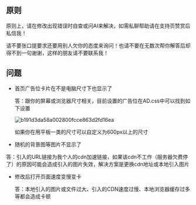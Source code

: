 ## 原则

原则上，请在修改出现错误时自查或问AI来解决，如需私聊帮助请在支持页赞赏后私信我！

请不要张口提要求还要用别人欠你的态度来询问！也请不要在无数次帮你解答后却得不到一句谢谢，这样的朋友请不要联系我！

## 问题

- 首页广告位卡片在不是电脑尺寸下也显示了

  答：跟你的屏幕或浏览器尺寸相关，目前设置的广告位在AD.css中可以找到如下设置

  ![b191d3da58a002800fcce863d2fd16ea](https://jsd.cdn.noisework.cn/gh/rcy1314/tuchuang@main/uPic/b191d3da58a002800fcce863d2fd16ea.JPG)

   如果你在用平板一类的尺寸可以自定义为600px以上的尺寸



- 随机的背景图等图片不显示了

 答：引入的URL链接为我个人的cdn加速链接，如果该cdn不工作（服务器欠费停了）的原因可能会造成引入的图片失效，解决方案是更换cdn地址或本地引入图片



- 修改后打开页面速度变慢变卡

  答：本地引入的图片或文件过大、引入的CDN速度过慢、本地浏览器缓存过多等都会造成卡顿
